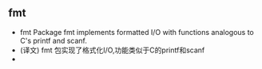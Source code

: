 ## fmt
- fmt	Package fmt implements formatted I/O with functions analogous to C's printf and scanf.
- (译文) fmt 包实现了格式化I/O,功能类似于C的printf和scanf
- 

